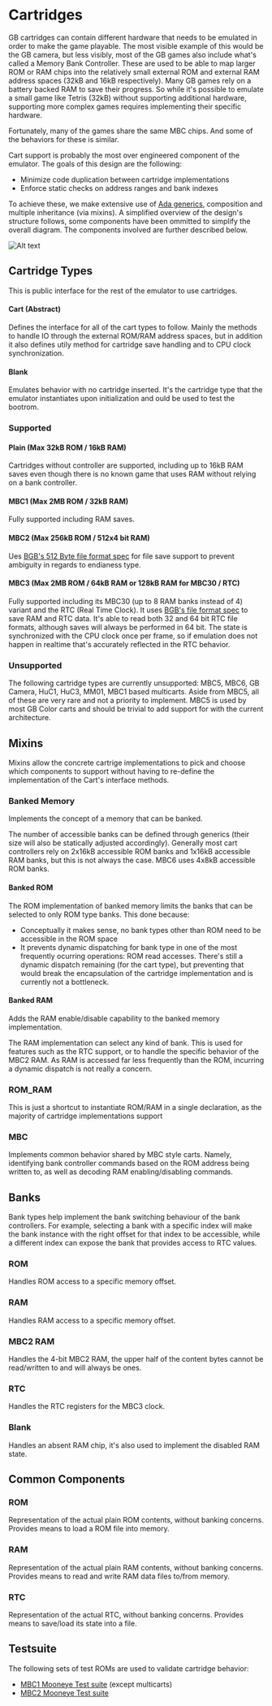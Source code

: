 # Cartridges
GB cartridges can contain different hardware that needs to be emulated in order to make the game playable. The most visible example of this would be the GB camera, but less visibly, most of the GB games also include what's called a Memory Bank Controller. These are used to be able to map larger ROM or RAM chips into the relatively small external ROM and external RAM address spaces (32kB and 16kB respectively). Many GB games rely on a battery backed RAM to save their progress. So while it's possible to emulate a small game like Tetris (32kB) without supporting additional hardware, supporting more complex games requires implementing their specific hardware.

Fortunately, many of the games share the same MBC chips. And some of the behaviors for these is similar.

Cart support is probably the most over engineered component of the emulator.
The goals of this design are the following:
- Minimize code duplication between cartridge implementations
- Enforce static checks on address ranges and bank indexes

To achieve these, we make extensive use of [Ada generics](https://en.wikibooks.org/wiki/Ada_Programming/Generics), composition and multiple inheritance (via mixins). A simplified overview of the design's structure follows, some components have been ommitted to simplify the overall diagram. The components involved are further described below.

![Alt text](./doc/Gade-Carts-UML.svg)

## Cartridge Types
This is public interface for the rest of the emulator to use cartridges.

#### Cart (Abstract)
Defines the interface for all of the cart types to follow. Mainly the methods to handle IO through the external ROM/RAM address spaces, but in addition it also defines utily method for cartridge save handling and to CPU clock synchronization.

#### Blank
Emulates behavior with no cartridge inserted. It's the cartridge type that the emulator instantiates upon initialization and ould be used to test the bootrom.

### Supported

#### Plain (Max 32kB ROM / 16kB RAM)
Cartridges without controller are supported, including up to 16kB RAM saves even though there is no known game that uses RAM without relying on a bank controller.

#### MBC1 (Max 2MB ROM / 32kB RAM)
Fully supported including RAM saves.

#### MBC2 (Max 256kB ROM / 512x4 bit RAM)
Ues [BGB's 512 Byte file format spec](http://bgb.bircd.org/mbc2save.html) for file save support to prevent ambiguity in regards to endianess type.

#### MBC3 (Max 2MB ROM / 64kB RAM or 128kB RAM for MBC30 / RTC)
Fully supported including its MBC30 (up to 8 RAM banks instead of 4) variant and the RTC (Real Time Clock). It uses [BGB's file format spec](http://bgb.bircd.org/rtcsave.html) to save RAM and RTC data. It's able to read both 32 and 64 bit RTC file formats, although saves will always be performed in 64 bit. The state is synchronized with the CPU clock once per frame, so if emulation does not happen in realtime that's accurately reflected in the RTC behavior.

### Unsupported
The following cartridge types are currently unsupported: MBC5, MBC6, GB Camera, HuC1, HuC3, MM01, MBC1 based multicarts. Aside from MBC5, all of these are very rare and not a priority to implement. MBC5 is used by most GB Color carts and should be trivial to add support for with the current architecture.

## Mixins
Mixins allow the concrete cartrige implementations to pick and choose which components to support without having to re-define the implementation of the Cart's interface methods.

### Banked Memory
Implements the concept of a memory that can be banked.

The number of accessible banks can be defined through generics (their size will also be statically adjusted accordingly). Generally most cart controllers rely on 2x16kB accessible ROM banks and 1x16kB accessible RAM banks, but this is not always the case. MBC6 uses 4x8kB accessible ROM banks.

#### Banked ROM
The ROM implementation of banked memory limits the banks that can be selected to only ROM type banks. This done because:
- Conceptually it makes sense, no bank types other than ROM need to be accessible in the ROM space
- It prevents dynamic dispatching for bank type in one of the most frequently ocurring operations: ROM read accesses. There's still a dynamic dispatch remaining (for the cart type), but preventing that would break the encapsulation of the cartridge implementation and is currently not a bottleneck.

#### Banked RAM
Adds the RAM enable/disable capability to the banked memory implementation.

The RAM implementation can select any kind of bank. This is used for features such as the RTC support, or to handle the specific behavior of the MBC2 RAM. As RAM is accessed far less frequently than the ROM, incurring a dynamic dispatch is not really a concern.

### ROM_RAM
This is just a shortcut to instantiate ROM/RAM in a single declaration, as the majority of cartridge implementations support

### MBC
Implements common behavior shared by MBC style carts. Namely, identifying bank controller commands based on the ROM address being written to, as well as decoding RAM enabling/disabling commands.

## Banks
Bank types help implement the bank switching behaviour of the bank controllers. For example, selecting a bank with a specific index will make the bank instance with the right offset for that index to be accessible, while a different index can expose the bank that provides access to RTC values.

### ROM
Handles ROM access to a specific memory offset.

### RAM
Handles RAM access to a specific memory offset.

### MBC2 RAM
Handles the 4-bit MBC2 RAM, the upper half of the content bytes cannot be read/written to and will always be ones.

### RTC
Handles the RTC registers for the MBC3 clock.

### Blank
Handles an absent RAM chip, it's also used to implement the disabled RAM state.

## Common Components

### ROM
Representation of the actual plain ROM contents, without banking concerns. Provides means to load a ROM file into memory.

### RAM
Representation of the actual plain RAM contents, without banking concerns. Provides means to read and write RAM data files to/from memory.

### RTC
Representation of the actual RTC, without banking concerns. Provides means to save/load its state into a file.

## Testsuite
The following sets of test ROMs are used to validate cartridge behavior:
- [MBC1 Mooneye Test suite](https://github.com/Gekkio/mooneye-gb/tree/master/tests/emulator-only/mbc1) (except multicarts)
- [MBC2 Mooneye Test suite](https://github.com/Gekkio/mooneye-gb/tree/master/tests/emulator-only/mbc2)
